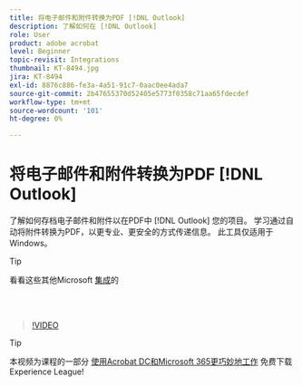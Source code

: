 ```yaml
---
title: 将电子邮件和附件转换为PDF [!DNL Outlook]
description: 了解如何在 [!DNL Outlook]
role: User
product: adobe acrobat
level: Beginner
topic-revisit: Integrations
thumbnail: KT-8494.jpg
jira: KT-8494
exl-id: 8876c886-fe3a-4a51-91c7-0aac0ee4ada7
source-git-commit: 2b47655370d52405e5773f0358c71aa65fdecdef
workflow-type: tm+mt
source-wordcount: '101'
ht-degree: 0%

---
```


# 将电子邮件和附件转换为PDF [!DNL Outlook]

了解如何存档电子邮件和附件以在PDF中 [!DNL Outlook] 您的项目。 学习通过自动将附件转换为PDF，以更专业、更安全的方式传递信息。 此工具仅适用于Windows。

>[!TIP]
>
>看看这些其他Microsoft [集成](../integrate/integrate-overview.md#microsoft)的

<br> 

>[!VIDEO](https://video.tv.adobe.com/v/336859?quality=12&learn=on&hidetitle=true)

>[!TIP]
>
>本视频为课程的一部分 [使用Acrobat DC和Microsoft 365更巧妙地工作](https://experienceleague.adobe.com/?recommended=Acrobat-U-1-2021.microsoft365) 免费下载Experience League!
